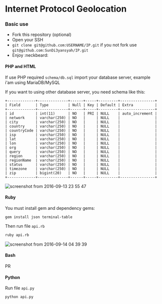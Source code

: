 # Internet Protocol Geolocation

### Basic use

- Fork this repository (optional)
- Open your SSH
- `git clone git@github.com:USERNAME/IP.git` if you not fork use `git@github.com:SunDi3yansyah/IP.git`
- Enjoy :neckbeard:

#### PHP and HTML

If use PHP required `schema/db.sql` import your database server, example i'am using MariaDB/MySQL

If you want to using other database server, you need schema like this:

```
+-------------+--------------+------+-----+---------+----------------+
| Field       | Type         | Null | Key | Default | Extra          |
+-------------+--------------+------+-----+---------+----------------+
| id          | int(11)      | NO   | PRI | NULL    | auto_increment |
| network     | varchar(250) | NO   |     | NULL    |                |
| city        | varchar(250) | NO   |     | NULL    |                |
| country     | varchar(250) | NO   |     | NULL    |                |
| countryCode | varchar(250) | NO   |     | NULL    |                |
| isp         | varchar(250) | NO   |     | NULL    |                |
| lat         | varchar(250) | NO   |     | NULL    |                |
| lon         | varchar(250) | NO   |     | NULL    |                |
| org         | varchar(250) | NO   |     | NULL    |                |
| query       | varchar(250) | NO   |     | NULL    |                |
| region      | varchar(250) | NO   |     | NULL    |                |
| regionName  | varchar(250) | NO   |     | NULL    |                |
| status      | varchar(250) | NO   |     | NULL    |                |
| timezone    | varchar(250) | NO   |     | NULL    |                |
| zip         | bigint(20)   | NO   |     | NULL    |                |
+-------------+--------------+------+-----+---------+----------------+
```

![screenshot from 2016-09-13 23 55 47](https://cloud.githubusercontent.com/assets/3952281/18483318/af29085a-7a0d-11e6-83b7-dd7380c0f8f3.png)

#### Ruby

You must install gem and dependency gems:
```
gem install json terminal-table
```

Then run file `api.rb`

``` sh
ruby api.rb
```

![screenshot from 2016-09-14 04 39 39](https://cloud.githubusercontent.com/assets/3952281/18492411/571719fe-7a35-11e6-9395-a573c626dbd0.png)


#### Bash

PR

#### Python

Run file `api.py`

```
python api.py
```
